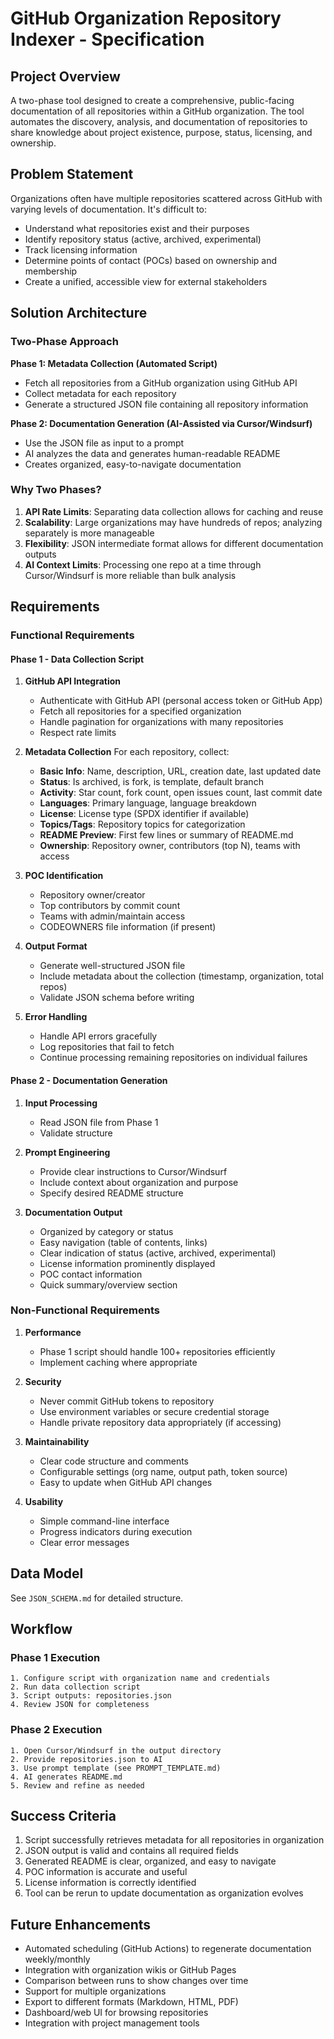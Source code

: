 # GitHub Organization Repository Indexer - Specification

## Project Overview

A two-phase tool designed to create a comprehensive, public-facing documentation of all repositories within a GitHub organization. The tool automates the discovery, analysis, and documentation of repositories to share knowledge about project existence, purpose, status, licensing, and ownership.

## Problem Statement

Organizations often have multiple repositories scattered across GitHub with varying levels of documentation. It's difficult to:
- Understand what repositories exist and their purposes
- Identify repository status (active, archived, experimental)
- Track licensing information
- Determine points of contact (POCs) based on ownership and membership
- Create a unified, accessible view for external stakeholders

## Solution Architecture

### Two-Phase Approach

**Phase 1: Metadata Collection (Automated Script)**
- Fetch all repositories from a GitHub organization using GitHub API
- Collect metadata for each repository
- Generate a structured JSON file containing all repository information

**Phase 2: Documentation Generation (AI-Assisted via Cursor/Windsurf)**
- Use the JSON file as input to a prompt
- AI analyzes the data and generates human-readable README
- Creates organized, easy-to-navigate documentation

### Why Two Phases?

1. **API Rate Limits**: Separating data collection allows for caching and reuse
2. **Scalability**: Large organizations may have hundreds of repos; analyzing separately is more manageable
3. **Flexibility**: JSON intermediate format allows for different documentation outputs
4. **AI Context Limits**: Processing one repo at a time through Cursor/Windsurf is more reliable than bulk analysis

## Requirements

### Functional Requirements

#### Phase 1 - Data Collection Script

1. **GitHub API Integration**
   - Authenticate with GitHub API (personal access token or GitHub App)
   - Fetch all repositories for a specified organization
   - Handle pagination for organizations with many repositories
   - Respect rate limits

2. **Metadata Collection**
   For each repository, collect:
   - **Basic Info**: Name, description, URL, creation date, last updated date
   - **Status**: Is archived, is fork, is template, default branch
   - **Activity**: Star count, fork count, open issues count, last commit date
   - **Languages**: Primary language, language breakdown
   - **License**: License type (SPDX identifier if available)
   - **Topics/Tags**: Repository topics for categorization
   - **README Preview**: First few lines or summary of README.md
   - **Ownership**: Repository owner, contributors (top N), teams with access

3. **POC Identification**
   - Repository owner/creator
   - Top contributors by commit count
   - Teams with admin/maintain access
   - CODEOWNERS file information (if present)

4. **Output Format**
   - Generate well-structured JSON file
   - Include metadata about the collection (timestamp, organization, total repos)
   - Validate JSON schema before writing

5. **Error Handling**
   - Handle API errors gracefully
   - Log repositories that fail to fetch
   - Continue processing remaining repositories on individual failures

#### Phase 2 - Documentation Generation

1. **Input Processing**
   - Read JSON file from Phase 1
   - Validate structure

2. **Prompt Engineering**
   - Provide clear instructions to Cursor/Windsurf
   - Include context about organization and purpose
   - Specify desired README structure

3. **Documentation Output**
   - Organized by category or status
   - Easy navigation (table of contents, links)
   - Clear indication of status (active, archived, experimental)
   - License information prominently displayed
   - POC contact information
   - Quick summary/overview section

### Non-Functional Requirements

1. **Performance**
   - Phase 1 script should handle 100+ repositories efficiently
   - Implement caching where appropriate

2. **Security**
   - Never commit GitHub tokens to repository
   - Use environment variables or secure credential storage
   - Handle private repository data appropriately (if accessing)

3. **Maintainability**
   - Clear code structure and comments
   - Configurable settings (org name, output path, token source)
   - Easy to update when GitHub API changes

4. **Usability**
   - Simple command-line interface
   - Progress indicators during execution
   - Clear error messages

## Data Model

See `JSON_SCHEMA.md` for detailed structure.

## Workflow

### Phase 1 Execution
```
1. Configure script with organization name and credentials
2. Run data collection script
3. Script outputs: repositories.json
4. Review JSON for completeness
```

### Phase 2 Execution
```
1. Open Cursor/Windsurf in the output directory
2. Provide repositories.json to AI
3. Use prompt template (see PROMPT_TEMPLATE.md)
4. AI generates README.md
5. Review and refine as needed
```

## Success Criteria

1. Script successfully retrieves metadata for all repositories in organization
2. JSON output is valid and contains all required fields
3. Generated README is clear, organized, and easy to navigate
4. POC information is accurate and useful
5. License information is correctly identified
6. Tool can be rerun to update documentation as organization evolves

## Future Enhancements

- Automated scheduling (GitHub Actions) to regenerate documentation weekly/monthly
- Integration with organization wikis or GitHub Pages
- Comparison between runs to show changes over time
- Support for multiple organizations
- Export to different formats (Markdown, HTML, PDF)
- Dashboard/web UI for browsing repositories
- Integration with project management tools
